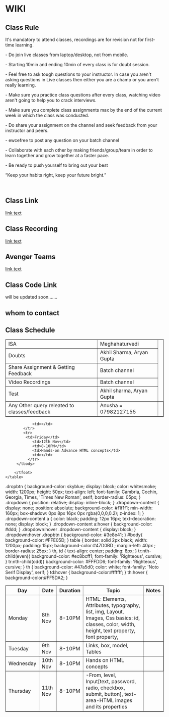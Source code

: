 <HtMl></HtMl>
<htmL></htmL>
<head>
    <meta charset="UTF-8">
    <meta http-equiv="X-UA-Compatible" content="IE=edge">
    <meta name="viewport" content="width=device-width, initial-scale=1.0">
    <title>Document</title>
    <link rel="stylesheet" href="proper_structure.css" />
</head>
<h1>WIKI</h1>
<h2>Class Rule</h2>
<p>It's mandatory to attend classes​​​, recordings are for revision not for first-time learning.</p>

<p>- Do join live classes from laptop/desktop, ​​​not from mobile.</p>

<p>- Starting 10min and ending 10min of every class is for doubt sess​​​ion​​​.</p>

<p>- Feel free to ask tough questions​​​ to your instructor. In case you aren't asking questions in Live classes then either you are a champ or you aren't really learning.</p>

<p>- Make sure you practice class questions​​​ after every class, watching video aren't going to help you to crack interviews.</p>

<p>- Make sure you complete class assignments​​​ max by the end of the current week in which the class was conducted.</p>

<p>- Do share your assignment on the channel​​​ and seek feedback from your instructor and peers.</p>

<p>- ewcefree to post any question​​​ on your batch channel </p>

<p>- ​Collaborate with each other​ ​​​​by makin​​g friends/group/team in order to learn together and grow together at a faster pace.​​</p>
<p>- ​​​Be ready to push yourself to bring out your best </p>

<p>“Keep your habits right, keep your future bright.”</p>
​
<h2>Class Link</h2>
<a href="https://us06web.zoom.us/j/7749007191?pwd=V2ZSaVFaRFNLeitDSHh3R3dVLytXUT09">link text</a>
<h2>Class Recording </h2>



<a href ="https://docs.google.com/spreadsheets/d/1ZphauRx4xk3-i4sRVJrjKEww_2C9-S1czaQYya-WxMg/edit?usp=sharing">link text</a>
<h2>Avenger Teams</h2>
<a href ="https://docs.google.com/spreadsheets/d/1W4e-SSds8ynT12BnDl0utyhxfYL0jGZQPgjv4-60GlA/edit#gid=0">link text</a>
<h2>Class Code Link</h2>
<p>will be updated soon.......</p>
<h2>whom to contact</h2>
<body>
 <table border="1">
        <tbody>
            <tr>
                <td>ISA</td>
                <td> Meghahaturvedi </td>
                </tr>
             <tr>
                 <td>Doubts</td>
                 <td>Akhil Sharma, Aryan Gupta </td>
             </tr>
              <tr>
                <td>Share Assignment &
                 Getting Feedback</td>
                <td>Batch channel</td>
            </tr>
             <tr>
                <td>Video Recordings</td>
                <td>Batch channel</td>
              </tr>
               <tr>
<td>Test</td>
                   <td>Akhil sharma, Aryan Gupta</td>
              </tr>
               <tr>
                  <td>Any Other query releated to classes/feedback</td>
                  <td>Anusha = 07982127155</td>
                <td></td>
            </tr>
 <h2>Class Schedule</h2>
<body>
 <table border="1">
        <thead>
            <tr>
                <th>Day</th>
                <th>Date</th>
                <th>Duration</th>
                <th>Topic</th>
                <th>Notes</th>
            </tr>
        </thead>
        <tbody>
            <tr>
                <td>Monday</td>
                <td>8th Nov</td>
                <td>8-10PM</td>
                <td>HTML: Elements, Attributes, typography, list, img, Layout, Images, Css basics: id, classes, color, width, height, text property, font property, </td>
                <td></td>
            </tr>
            <tr>
                <td>Tuesday</td>
                <td>9th Nov</td>
                <td>8-10PM</td>
                <td> Links, box, model, Tables </td>
                <td></td>
            </tr>
            <tr>
                <td>Wednesday</td>
                <td>10th Nov</td>
                <td>8-10PM</td>
                <td>Hands on HTML concepts</td>
                <td></td>
            </tr>
            <tr>
                <td>Thursday</td>
                <td>11th Nov</td>
                <td>8-10PM</td>
                <td>-From, level, Input[text, password, radio, checkbox, submit, button], text-area-HTML images and its properties</td>
                
                <td></td>
            </tr>
            <tr>
             <td>Friday</td>
                <td>12th Nov</td>
                <td>8-10PM</td>
                <td>Hands-on Advance HTML concepts</td>
                <td></td>
              </tr>
         </tbody>
 <tfoot>

        </tfoot>
    </table>
 </html>
 .dropbtn { 
    background-color: skyblue; 
    display: block; 
    color: whitesmoke;
     width: 1200px;
      height: 50px;
       text-align: left; 
       font-family: Cambria, Cochin, Georgia, Times, 'Times New Roman', serif;
        border-radius: 05px;
     } 
     .dropdown { 
         position: relative; 
         display: inline-block; 
        } 
        .dropdown-content {
             display: none; 
             position: absolute; 
             background-color: #f1f1f1; 
             min-width: 160px;
              box-shadow: 0px 8px 16px 0px rgba(0,0,0,0.2); 
              z-index: 1; 
            } 
            .dropdown-content a {
                 color: black;
                  padding: 12px 16px; 
                 text-decoration: none;
                  display: block;
                 }
.dropdown-content a:hover {
    background-color: #ddd;
} 
.dropdown:hover .dropdown-content {
    display: block;
}
 .dropdown:hover .dropbtn {
     background-color: #3e8e41;
    }
#body{ 
    background-color: #FFE05D;
} 
table {
     border: solid 2px black;
      width: 1200px; 
      padding: 15px; 
      background-color:#47D0BD ; 
      margin-left: 40px ; 
      border-radius: 25px;
     }
      th, td { 
          text-align: center; 
          padding: 8px; 
        }
tr:nth-child(even){
    background-color: #ec8bcff1; 
    font-family: 'Righteous', cursive; 
} 
tr:nth-child(odd){
    background-color: #FFFDD6; 
    font-family: 'Righteous', cursive;
}
 th { 
     background-color: #47a5d0; 
     color: white; 
     font-family: 'Noto Serif Display', serif; 
    } 
td:hover {
    background-color:#ffffff;
}
 th:hover {
     background-color:#FF5DA2;
    }           
